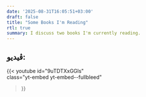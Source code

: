 ```yaml
---
date: '2025-08-31T16:05:51+03:00'
draft: false
title: "Some Books I'm Reading"
rtl: true
summary: I discuss two books I'm currently reading.
---
```



## ڤيديو:


{{< youtube 
    id="9uTDTXxGGls"     
    class="yt-embed yt-embed--fullbleed" 
 >}}
